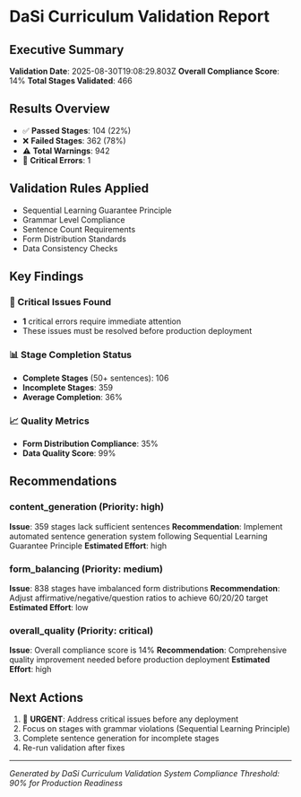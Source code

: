 # DaSi Curriculum Validation Report

## Executive Summary
**Validation Date**: 2025-08-30T19:08:29.803Z
**Overall Compliance Score**: 14%
**Total Stages Validated**: 466

## Results Overview
- ✅ **Passed Stages**: 104 (22%)
- ❌ **Failed Stages**: 362 (78%)
- ⚠️ **Total Warnings**: 942
- 🚨 **Critical Errors**: 1

## Validation Rules Applied
- Sequential Learning Guarantee Principle
- Grammar Level Compliance
- Sentence Count Requirements
- Form Distribution Standards
- Data Consistency Checks

## Key Findings

### 🚨 Critical Issues Found
- **1** critical errors require immediate attention
- These issues must be resolved before production deployment


### 📊 Stage Completion Status
- **Complete Stages** (50+ sentences): 106
- **Incomplete Stages**: 359
- **Average Completion**: 36%

### 📈 Quality Metrics
- **Form Distribution Compliance**: 35%
- **Data Quality Score**: 99%

## Recommendations

### content_generation (Priority: high)
**Issue**: 359 stages lack sufficient sentences
**Recommendation**: Implement automated sentence generation system following Sequential Learning Guarantee Principle
**Estimated Effort**: high


### form_balancing (Priority: medium)
**Issue**: 838 stages have imbalanced form distributions
**Recommendation**: Adjust affirmative/negative/question ratios to achieve 60/20/20 target
**Estimated Effort**: low


### overall_quality (Priority: critical)
**Issue**: Overall compliance score is 14%
**Recommendation**: Comprehensive quality improvement needed before production deployment
**Estimated Effort**: high


## Next Actions

1. 🚨 **URGENT**: Address critical issues before any deployment
2. Focus on stages with grammar violations (Sequential Learning Principle)
3. Complete sentence generation for incomplete stages
4. Re-run validation after fixes


---
*Generated by DaSi Curriculum Validation System*
*Compliance Threshold: 90% for Production Readiness*
